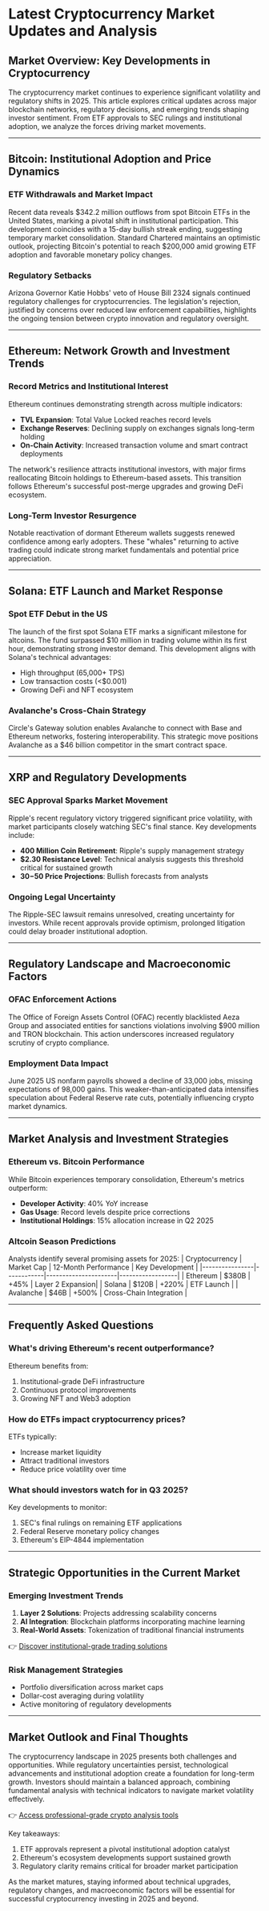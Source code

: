 # Latest Cryptocurrency Market Updates and Analysis

## Market Overview: Key Developments in Cryptocurrency

The cryptocurrency market continues to experience significant volatility and regulatory shifts in 2025. This article explores critical updates across major blockchain networks, regulatory decisions, and emerging trends shaping investor sentiment. From ETF approvals to SEC rulings and institutional adoption, we analyze the forces driving market movements.

---

## Bitcoin: Institutional Adoption and Price Dynamics

### ETF Withdrawals and Market Impact
Recent data reveals $342.2 million outflows from spot Bitcoin ETFs in the United States, marking a pivotal shift in institutional participation. This development coincides with a 15-day bullish streak ending, suggesting temporary market consolidation. Standard Chartered maintains an optimistic outlook, projecting Bitcoin's potential to reach $200,000 amid growing ETF adoption and favorable monetary policy changes.

### Regulatory Setbacks
Arizona Governor Katie Hobbs' veto of House Bill 2324 signals continued regulatory challenges for cryptocurrencies. The legislation's rejection, justified by concerns over reduced law enforcement capabilities, highlights the ongoing tension between crypto innovation and regulatory oversight.

---

## Ethereum: Network Growth and Investment Trends

### Record Metrics and Institutional Interest
Ethereum continues demonstrating strength across multiple indicators:
- **TVL Expansion**: Total Value Locked reaches record levels
- **Exchange Reserves**: Declining supply on exchanges signals long-term holding
- **On-Chain Activity**: Increased transaction volume and smart contract deployments

The network's resilience attracts institutional investors, with major firms reallocating Bitcoin holdings to Ethereum-based assets. This transition follows Ethereum's successful post-merge upgrades and growing DeFi ecosystem.

### Long-Term Investor Resurgence
Notable reactivation of dormant Ethereum wallets suggests renewed confidence among early adopters. These "whales" returning to active trading could indicate strong market fundamentals and potential price appreciation.

---

## Solana: ETF Launch and Market Response

### Spot ETF Debut in the US
The launch of the first spot Solana ETF marks a significant milestone for altcoins. The fund surpassed $10 million in trading volume within its first hour, demonstrating strong investor demand. This development aligns with Solana's technical advantages:
- High throughput (65,000+ TPS)
- Low transaction costs (<$0.001)
- Growing DeFi and NFT ecosystem

### Avalanche's Cross-Chain Strategy
Circle's Gateway solution enables Avalanche to connect with Base and Ethereum networks, fostering interoperability. This strategic move positions Avalanche as a $46 billion competitor in the smart contract space.

---

## XRP and Regulatory Developments

### SEC Approval Sparks Market Movement
Ripple's recent regulatory victory triggered significant price volatility, with market participants closely watching SEC's final stance. Key developments include:
- **400 Million Coin Retirement**: Ripple's supply management strategy
- **$2.30 Resistance Level**: Technical analysis suggests this threshold critical for sustained growth
- **$30-$50 Price Projections**: Bullish forecasts from analysts

### Ongoing Legal Uncertainty
The Ripple-SEC lawsuit remains unresolved, creating uncertainty for investors. While recent approvals provide optimism, prolonged litigation could delay broader institutional adoption.

---

## Regulatory Landscape and Macroeconomic Factors

### OFAC Enforcement Actions
The Office of Foreign Assets Control (OFAC) recently blacklisted Aeza Group and associated entities for sanctions violations involving $900 million and TRON blockchain. This action underscores increased regulatory scrutiny of crypto compliance.

### Employment Data Impact
June 2025 US nonfarm payrolls showed a decline of 33,000 jobs, missing expectations of 98,000 gains. This weaker-than-anticipated data intensifies speculation about Federal Reserve rate cuts, potentially influencing crypto market dynamics.

---

## Market Analysis and Investment Strategies

### Ethereum vs. Bitcoin Performance
While Bitcoin experiences temporary consolidation, Ethereum's metrics outperform:
- **Developer Activity**: 40% YoY increase
- **Gas Usage**: Record levels despite price corrections
- **Institutional Holdings**: 15% allocation increase in Q2 2025

### Altcoin Season Predictions
Analysts identify several promising assets for 2025:
| Cryptocurrency | Market Cap | 12-Month Performance | Key Development |
|----------------|------------|----------------------|------------------|
| Ethereum       | $380B      | +45%                 | Layer 2 Expansion|
| Solana         | $120B      | +220%                | ETF Launch       |
| Avalanche      | $46B       | +500%                | Cross-Chain Integration |

---

## Frequently Asked Questions

### What's driving Ethereum's recent outperformance?
Ethereum benefits from:
1. Institutional-grade DeFi infrastructure
2. Continuous protocol improvements
3. Growing NFT and Web3 adoption

### How do ETFs impact cryptocurrency prices?
ETFs typically:
- Increase market liquidity
- Attract traditional investors
- Reduce price volatility over time

### What should investors watch for in Q3 2025?
Key developments to monitor:
1. SEC's final rulings on remaining ETF applications
2. Federal Reserve monetary policy changes
3. Ethereum's EIP-4844 implementation

---

## Strategic Opportunities in the Current Market

### Emerging Investment Trends
1. **Layer 2 Solutions**: Projects addressing scalability concerns
2. **AI Integration**: Blockchain platforms incorporating machine learning
3. **Real-World Assets**: Tokenization of traditional financial instruments

👉 [Discover institutional-grade trading solutions](https://bit.ly/okx-bonus)

### Risk Management Strategies
- Portfolio diversification across market caps
- Dollar-cost averaging during volatility
- Active monitoring of regulatory developments

---

## Market Outlook and Final Thoughts

The cryptocurrency landscape in 2025 presents both challenges and opportunities. While regulatory uncertainties persist, technological advancements and institutional adoption create a foundation for long-term growth. Investors should maintain a balanced approach, combining fundamental analysis with technical indicators to navigate market volatility effectively.

👉 [Access professional-grade crypto analysis tools](https://bit.ly/okx-bonus)

Key takeaways:
1. ETF approvals represent a pivotal institutional adoption catalyst
2. Ethereum's ecosystem developments support sustained growth
3. Regulatory clarity remains critical for broader market participation

As the market matures, staying informed about technical upgrades, regulatory changes, and macroeconomic factors will be essential for successful cryptocurrency investing in 2025 and beyond.